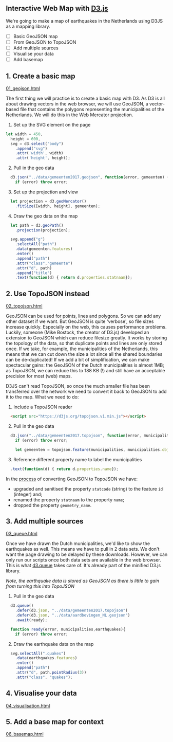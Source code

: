 ## Interactive Web Map with [D3.js](https://d3js.org/)

We're going to make a map of earthquakes in the Netherlands using D3JS as a mapping library.

- [ ] Basic GeoJSON map
- [ ] From GeoJSON to TopoJSON
- [ ] Add multiple sources
- [ ] Visualise your data
- [ ] Add basemap

## 1. Create a basic map

[01_geojson.html](01_geojson.html)

The first thing we will practice is to create a basic map with D3. As D3 is all about drawing vectors in the web browser, we will use GeoJSON, a vector-based file that contains the polygons representing the municipalities of the Netherlands. We will do this in the Web Mercator projection.

1. Set up the SVG element on the page

```javascript
let width = 450,
  height = 600,
  svg = d3.select("body")
    .append("svg")
    .attr('width', width)
    .attr('height', height);
```

2. Pull in the geo data

```javascript
  d3.json("../data/gemeenten2017.geojson", function(error, gemeenten) {
    if (error) throw error;
```

3. Set up the projection and view

```javascript
  let projection = d3.geoMercator()
    .fitSize([width, height], gemeenten);
```

4. Draw the geo data on the map

```javascript
  let path = d3.geoPath()
    .projection(projection);

  svg.append("g")
    .selectAll("path")
    .data(gemeenten.features)
    .enter()
    .append("path")
    .attr("class","gemeente")
    .attr("d", path)
    .append("title")
    .text(function(d) { return d.properties.statnaam});
```

## 2. Use TopoJSON instead

[02_topojson.html](02_topojson.html)

GeoJSON can be used for points, lines and polygons. So we can add any other dataset if we want. But GeoJSON is quite 'verbose', so file sizes increase quickly. Especially on the web, this causes performance problems. Luckily, someone (Mike Bostock, the creator of D3.js) developed an extension to GeoJSON which can reduce filesize greatly. It works by storing the topology of the data, so that duplicate points and lines are only stored once. If we take, for example, the municipalities of the Netherlands, this means that we can cut down the size a lot since all the shared boundaries can be de-duplicated! If we add a bit of simplification, we can make spectacular gains: the GeoJSON of the Dutch municipalities is almost 1MB; as TopoJSON, we can reduce this to 188 KB (!) and still have an acceptable precision for most (web) maps.

D3JS can't read TopoJSON, so once the much smaller file has been transferred over the network we need to convert it back to GeoJSON to add it to the map. What we need to do:

1. Include a TopoJSON reader

```html
  <script src="https://d3js.org/topojson.v1.min.js"></script>
```

2. Pull in the geo data

```javascript
  d3.json("../data/gemeenten2017.topojson", function(error, municipalities) {
    if (error) throw error;

    let gemeenten = topojson.feature(municipalities, municipalities.objects.municipalities);
```

3. Reference different property name to label the municipalities

```javascript
  .text(function(d) { return d.properties.name});
```

In the [process](../data/Makefile) of converting GeoJSON to TopoJSON we have:

* upgraded and sanitised the property `statcode` (string) to the feature `id` (integer) and;
* renamed the property `statnaam` to the property `name`;
* dropped the property `geometry_name`.

## 3. Add multiple sources

[03_queue.html](03_queue.html)

Once we have drawn the Dutch municipalities, we'd like to show the earthquakes as well. This means we have to pull in 2 data sets. We don't want the page drawing to be delayed by these downloads. However, we can only run our scripts once both data sets are available in the web browser. This is what [d3.queue](https://github.com/d3/d3-queue) takes care of. It's already part of the minified D3.js library.

*Note, the earthquake data is stored as GeoJSON as there is little to gain from turning this into TopoJSON*

1. Pull in the geo data

```javascript
  d3.queue()
    .defer(d3.json, "../data/gemeenten2017.topojson")
    .defer(d3.json, "../data/aardbevingen_NL.geojson")
    .await(ready);

  function ready(error, municipalities,earthquakes){
    if (error) throw error;
```

2. Draw the earthquake data on the map

```javascript
  svg.selectAll(".quakes")
    .data(earthquakes.features)
    .enter()
    .append("path")
    .attr("d", path.pointRadius(3))
    .attr("class", "quakes");
```

## 4. Visualise your data

[04_visualisation.html](04_visualisation.html)

## 5. Add a base map for context

[06_basemap.html](06_basemap.html)
